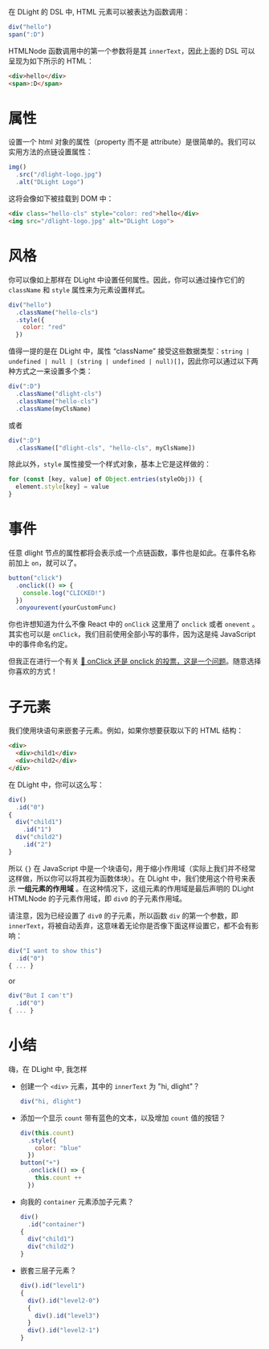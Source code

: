 在 DLight 的 DSL 中, HTML 元素可以被表达为函数调用：

```js
div("hello")
span(":D")
```

HTMLNode 函数调用中的第一个参数将是其 `innerText`，因此上面的 DSL 可以呈现为如下所示的 HTML：

```html
<div>hello</div>
<span>:D</span>
```

# 属性

设置一个 html 对象的属性（property 而不是 attribute）是很简单的。我们可以实用方法的点链设置属性：

```js
img()
  .src("/dlight-logo.jpg")
  .alt("DLight Logo")
```

这将会像如下被挂载到 DOM 中：

```html
<div class="hello-cls" style="color: red">hello</div>
<img src="/dlight-logo.jpg" alt="DLight Logo">
```

# 风格

你可以像如上那样在 DLight 中设置任何属性。因此，你可以通过操作它们的 `className` 和 `style` 属性来为元素设置样式。

```js
div("hello")
  .className("hello-cls")
  .style({
    color: "red"
  })
```

值得一提的是在 DLight 中，属性 “className” 接受这些数据类型：`string | undefined | null | (string | undefined | null)[]`，因此你可以通过以下两种方式之一来设置多个类：

```js
div(":D")
  .className("dlight-cls")
  .className("hello-cls")
  .className(myClsName)
```

或者

```js
div(":D")
  .className(["dlight-cls", "hello-cls", myClsName])
```

除此以外，`style` 属性接受一个样式对象，基本上它是这样做的：

```js
for (const [key, value] of Object.entries(styleObj)) {
  element.style[key] = value
}
```

# 事件

任意 dlight 节点的属性都将会表示成一个点链函数，事件也是如此。在事件名称前加上 `on`，就可以了。

```js
button("click")
  .onclick(() => {
    console.log("CLICKED!")
  })
  .onyourevent(yourCustomFunc)
```

你也许想知道为什么不像 React 中的 `onClick` 这里用了 `onclick` 或者 `onevent` 。其实也可以是 `onClick`，我们目前使用全部小写的事件，因为这是纯 JavaScript 中的事件命名约定。

但我正在进行一个有关 [🧐 onClick 还是 onclick 的投票，这是一个问题](https://github.com/dlight-js/dlight/issues/49)。随意选择你喜欢的方式！

# 子元素

我们使用块语句来嵌套子元素。例如，如果你想要获取以下的 HTML 结构：

```html
<div>
  <div>child1</div>
  <div>child2</div>
</div>
```

在 DLight 中，你可以这么写：

```js
div()
  .id("0")
{
  div("child1")
    .id("1")
  div("child2")
    .id("2")
}
```

所以 `{}` 在 JavaScript 中是一个块语句，用于缩小作用域（实际上我们并不经常这样做，所以你可以将其视为函数体块）。在 DLight 中，我们使用这个符号来表示 **一组元素的作用域** 。在这种情况下，这组元素的作用域是最后声明的 DLight HTMLNode 的子元素作用域，即 `div0` 的子元素作用域。<!--（🤨存疑）-->

请注意，因为已经设置了 `div0` 的子元素，所以函数 `div` 的第一个参数，即 `innerText`，将被自动丢弃，这意味着无论你是否像下面这样设置它，都不会有影响：

```js
div("I want to show this")
  .id("0")
{ ... }
```

or

```js
div("But I can't")
  .id("0")
{ ... }
```

# 小结

嗨，在 DLight 中, 我怎样

* 创建一个 `<div>` 元素，其中的 `innerText` 为 "hi, dlight"？

  ```js
  div("hi, dlight")
  ```
* 添加一个显示 `count` 带有蓝色的文本，以及增加 `count` 值的按钮？

  ```js
  div(this.count)
    .style({
      color: "blue"
    })
  button("+")
    .onclick(() => {
      this.count ++
    })
  ```
* 向我的 `container` 元素添加子元素？

  ```js
  div()
    .id("container")
  {
    div("child1")
    div("child2")
  }
  ```
* 嵌套三层子元素？

  ```js
  div().id("level1")
  {
    div().id("level2-0")
    {
      div().id("level3")
    }
    div().id("level2-1")
  }
  ```
